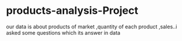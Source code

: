 # products-analysis-Project
our data is about products of market ,quantity of each product ,sales..i asked some questions which its answer in data  

